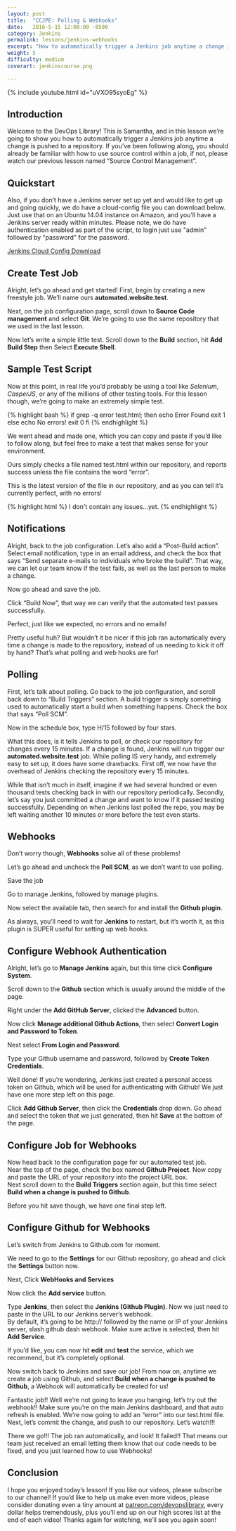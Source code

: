 ```yaml
---
layout: post
title:  "CCJPE: Polling & Webhooks"
date:   2016-5-15 12:00:00 -0500
category: Jenkins
permalink: lessons/jenkins-webhooks
excerpt: "How to automatically trigger a Jenkins job anytime a change is pushed to a repository"
weight: 5
difficulty: medium
coverart: jenkinscourse.png

---
```

{% include youtube.html id="uVXO95syoEg" %}

Introduction
------------
Welcome to the DevOps Library!  This is Samantha, and in this lesson we’re going to show you how to automatically trigger a Jenkins job anytime a change is pushed to a repository.  If you’ve been following along, you should already be familiar with how to use source control within a job, if not, please watch our previous lesson named “Source Control Management”.  

Quickstart
----------
Also, if you don’t have a Jenkins server set up yet and would like to get up and going quickly, we do have a cloud-config file you can download below.  
Just use that on an Ubuntu 14.04 instance on Amazon, and you’ll have a Jenkins server ready within minutes.  Please note, we do have authentication enabled as part of the script, to login just use "admin" followed by "password" for the password.

[Jenkins Cloud Config Download](http://www.devopslibrary.com/jenkinscloud.txt)

Create Test Job
---------------
Alright, let’s go ahead and get started!  First, begin by creating a new freestyle job.  We’ll name ours **automated.website.test**.  

Next, on the job configuration page, scroll down to **Source Code management** and select **Git**.  We’re going to use the same repository that we used in the last lesson.

Now let’s write a simple little test.  Scroll down to the **Build** section, hit **Add Build Step** then Select **Execute Shell**.

Sample Test Script
------------------
Now at this point, in real life you’d probably be using a tool like *Selenium*, *CasperJS*, or any of the millions of other testing tools.  For this lesson though, we’re going to make an extremely simple test.  

{% highlight bash %}
if grep -q error test.html; then
    echo Error Found
    exit 1
else
    echo No errors!
    exit 0
fi
{% endhighlight %}

We went ahead and made one, which you can copy and paste if you’d like to follow along, but feel free to make a test that makes sense for your environment.

Ours simply checks a file named test.html within our repository, and reports success unless the file contains the word “error”.  

This is the latest version of the file in our repository, and as you can tell it’s currently perfect, with no errors!

{% highlight html %}
<sample>I don't contain any issues...yet.</sample>
{% endhighlight %}

Notifications
-------------
Alright, back to the job configuration.  Let’s also add a “Post-Build action”.  
Select email notification, type in an email address, and check the box that says “Send separate e-mails to individuals who broke the build”. That way, we can let our team know if the test fails, as well as the last person to make a change.  

Now go ahead and save the job.

Click “Build Now”, that way we can verify that the automated test passes successfully.  

Perfect, just like we expected, no errors and no emails!

Pretty useful huh?  But wouldn’t it be nicer if this job ran automatically every time a change is made to the repository, instead of us needing to kick it off by hand?  That’s what polling and web hooks are for!  

Polling
-------
First, let’s talk about polling.  Go back to the job configuration, and scroll back down to “Build Triggers” section.  A build trigger is simply something used to automatically start a build when something happens.  Check the box that says “Poll SCM”.

Now in the schedule box, type H/15 followed by four stars.

What this does, is it tells Jenkins to poll, or check our repository for changes every 15 minutes.  If a change is found, Jenkins will run trigger our **automated.website.test** job.  While polling IS very handy, and extremely easy to set up, it does have some drawbacks.  First off, we now have the overhead of Jenkins checking the repository every 15 minutes.

While that isn’t much in itself, imagine if we had several hundred or even thousand tests checking back in with our repository periodically.  Secondly, let’s say you just committed a change and want to know if it passed testing successfully.  Depending on when Jenkins last polled the repo, you may be left waiting another 10 minutes or more before the test even starts.

Webhooks
--------
Don’t worry though, **Webhooks** solve all of these problems!  

Let’s go ahead and uncheck the **Poll SCM**, as we don’t want to use polling.  

Save the job

Go to manage Jenkins, followed by manage plugins.

Now select the available tab, then search for and install the **Github plugin**.

As always, you’ll need to wait for **Jenkins** to restart, but it’s worth it, as this plugin is SUPER useful for setting up web hooks.  

Configure Webhook Authentication
--------------------------------
Alright, let’s go to **Manage Jenkins** again, but this time click **Configure System**.

Scroll down to the **Github** section which is usually around the middle of the page.  

Right under the **Add GitHub Server**, clicked the **Advanced** button.

Now click **Manage additional Github Actions**, then select **Convert Login and Password to Token**.  

Next select **From Login and Password**.

Type your Github username and password, followed by **Create Token Credentials**.

Well done!  If you’re wondering, Jenkins just created a personal access token on Github, which will be used for authenticating with Github!
We just have one more step left on this page.  

Click **Add Github Server**, then click the **Credentials** drop down.  Go ahead and select the token that we just generated, then hit **Save** at the bottom of the page.

Configure Job for Webhooks
--------------------------
Now head back to the configuration page for our automated test job.  
Near the top of the page, check the box named **Github Project**.  Now copy and paste the URL of your repository into the project URL box.  
Next scroll down to the **Build Triggers** section again, but this time select **Build when a change is pushed to Github**.

Before you hit save though, we have one final step left.  

Configure Github for Webhooks
-----------------------------
Let’s switch from Jenkins to Github.com for moment.

We need to go to the **Settings** for our Github repository, go ahead and click the **Settings** button now.

Next, Click **WebHooks and Services**

Now click the **Add service** button.

Type **Jenkins**, then select the **Jenkins (Github Plugin)**. Now we just need to paste in the URL to our Jenkins server’s webhook.  
By default, it’s going to be http:// followed by the name or IP of your Jenkins server, slash github dash webhook.  Make sure active is selected, then hit **Add Service**.

If you’d like, you can now hit **edit** and **test** the service, which we recommend, but it’s completely optional.

Now switch back to Jenkins and save our job!  From now on, anytime we create a job using Github, and select **Build when a change is pushed to Github**, a Webhook will automatically be created for us!  

Fantastic job!!  Well we’re not going to leave you hanging, let’s try out the webhook!!  Make sure you’re on the main Jenkins dashboard, and that auto refresh is enabled.  We’re now going to add an “error” into our test.html file.  Next, let’s commit the change, and push to our repository.  Let’s watch!!!

There we go!!! The job ran automatically, and look! It failed!! That means our team just received an email letting them know that our code needs to be fixed, and you just learned how to use Webhooks!

Conclusion
----------
I hope you enjoyed today’s lesson!  If you like our videos, please subscribe to our channel! If you’d like to help us make even more videos, please consider donating even a tiny amount at [patreon.com/devopslibrary](http://patreon.com/devopslibrary/), every dollar helps tremendously, plus you’ll end up on our high scores list at the end of each video!  Thanks again for watching, we’ll see you again soon!
